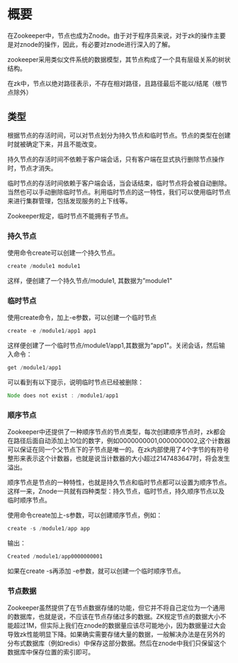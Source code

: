 # 概要
在Zookeeper中，节点也成为Znode。由于对于程序员来说，对于zk的操作主要是对znode的操作，因此，有必要对znode进行深入的了解。

zookeeper采用类似文件系统的数据模型，其节点构成了一个具有层级关系的树状结构。

在zk中，节点以绝对路径表示，不存在相对路径，且路径最后不能以/结尾（根节点除外）

## 类型
根据节点的存活时间，可以对节点划分为持久节点和临时节点。节点的类型在创建时就被确定下来，并且不能改变。

持久节点的存活时间不依赖于客户端会话，只有客户端在显式执行删除节点操作时，节点才消失。

临时节点的存活时间依赖于客户端会话，当会话结束，临时节点将会被自动删除。当然也可以手动删除临时节点。利用临时节点的这一特性，我们可以使用临时节点来进行集群管理，包括发现服务的上下线等。

Zookeeper规定，临时节点不能拥有子节点。

### 持久节点
使用命令create可以创建一个持久节点。
```java
create /module1 module1
```
这样，便创建了一个持久节点/module1, 其数据为”module1"

### 临时节点
使用create命令，加上-e参数，可以创建一个临时节点
```java
create -e /module1/app1 app1
```
这样便创建了一个临时节点/module1/app1,其数据为“app1"。关闭会话，然后输入命令：
```java
get /module1/app1
```
可以看到有以下提示，说明临时节点已经被删除：
```java
Node does not exist : /module1/app1
```
### 顺序节点
Zookeeper中还提供了一种顺序节点的节点类型，每次创建顺序节点时，zk都会在路径后面自动添加上10位的数字，例如<path>0000000001,<path>0000000002,这个计数器可以保证在同一个父节点下的子节点是唯一的。在zk内部使用了4个字节的有符号整形来表示这个计数器，也就是说当计数器的大小超过2147483647时，将会发生溢出。
  
顺序节点是节点的一种特性，也就是持久节点和临时节点都可以设置为顺序节点。这样一来，Znode一共就有四种类型：持久节点，临时节点，持久顺序节点以及临时顺序节点。

使用命令create加上-s参数，可以创建顺序节点，例如：
```java
create -s /module1/app app
```
输出：
```java
Created /module1/app0000000001
```
如果在create -s再添加 -e参数，就可以创建一个临时顺序节点。

### 节点数据
Zookeeper虽然提供了在节点数据存储的功能，但它并不将自己定位为一个通用的数据库，也就是说，不应该在节点存储过多的数据。ZK规定节点的数据大小不能超过1M，但实际上我们在znode的数据量应该尽可能地小，因为数据量过大会导致zk性能明显下降。如果确实需要存储大量的数据，一般解决办法是在另外的分布式数据库（例如redis）中保存这部分数据。然后在znode中我们只保留这个数据库中保存位置的索引即可。

### 


